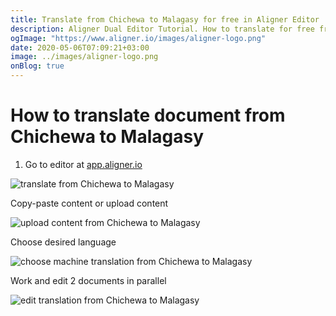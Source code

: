 ```yaml
---
title: Translate from Chichewa to Malagasy for free in Aligner Editor
description: Aligner Dual Editor Tutorial. How to translate for free from Chichewa to Malagasy. Aligner is multilingual document management platform. 
ogImage: "https://www.aligner.io/images/aligner-logo.png"
date: 2020-05-06T07:09:21+03:00
image: ../images/aligner-logo.png
onBlog: true
---
```


# How to translate document from Chichewa to Malagasy

1. Go to editor at [app.aligner.io](https://app.aligner.io "Aligner App web page")

![translate from Chichewa to Malagasy](../aligner-blank-editor.png "translate from Chichewa to Malagasy")

Copy-paste content or upload content

![upload content from Chichewa to Malagasy](../aligner-uploaded-document.png "upload content from Chichewa to Malagasy")

Choose desired language

![choose machine translation from Chichewa to Malagasy](../aligner-language-dropdown.png "choose machine translation from Chichewa to Malagasy")

Work and edit 2 documents in parallel

![edit translation from Chichewa to Malagasy](../aligner-double-sitded-editor.png "edit translation from Chichewa to Malagasy")

